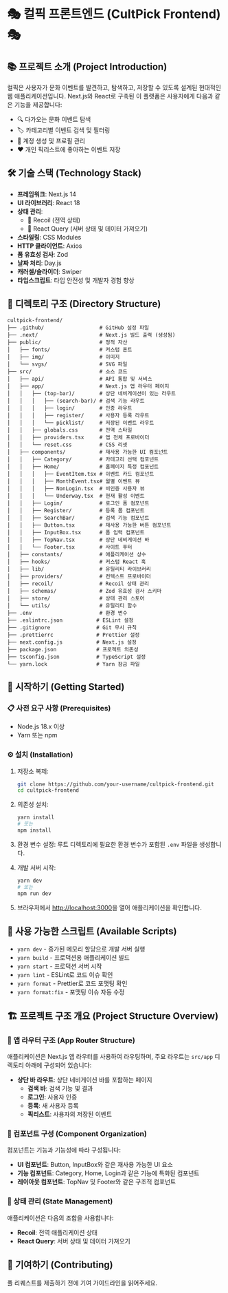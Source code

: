 # 🎭 컬픽 프론트엔드 (CultPick Frontend) 🎭

## 📚 프로젝트 소개 (Project Introduction)

컬픽은 사용자가 문화 이벤트를 발견하고, 탐색하고, 저장할 수 있도록 설계된 현대적인 웹 애플리케이션입니다. Next.js와 React로 구축된 이 플랫폼은 사용자에게 다음과 같은 기능을 제공합니다:

- 🔍 다가오는 문화 이벤트 탐색
- 🏷️ 카테고리별 이벤트 검색 및 필터링
- 👤 계정 생성 및 프로필 관리
- ❤️ 개인 픽리스트에 좋아하는 이벤트 저장

## 🛠️ 기술 스택 (Technology Stack)

- **프레임워크**: Next.js 14
- **UI 라이브러리**: React 18
- **상태 관리**:
  - 🔄 Recoil (전역 상태)
  - 📡 React Query (서버 상태 및 데이터 가져오기)
- **스타일링**: CSS Modules
- **HTTP 클라이언트**: Axios
- **폼 유효성 검사**: Zod
- **날짜 처리**: Day.js
- **캐러셀/슬라이더**: Swiper
- **타입스크립트**: 타입 안전성 및 개발자 경험 향상

## 📂 디렉토리 구조 (Directory Structure)

```
cultpick-frontend/
├── .github/                  # GitHub 설정 파일
├── .next/                    # Next.js 빌드 출력 (생성됨)
├── public/                   # 정적 자산
│   ├── fonts/                # 커스텀 폰트
│   ├── img/                  # 이미지
│   └── svgs/                 # SVG 파일
├── src/                      # 소스 코드
│   ├── api/                  # API 통합 및 서비스
│   ├── app/                  # Next.js 앱 라우터 페이지
│   │   ├── (top-bar)/        # 상단 네비게이션이 있는 라우트
│   │   │   ├── (search-bar)/ # 검색 기능 라우트
│   │   │   ├── login/        # 인증 라우트
│   │   │   ├── register/     # 사용자 등록 라우트
│   │   │   └── picklist/     # 저장된 이벤트 라우트
│   │   ├── globals.css       # 전역 스타일
│   │   ├── providers.tsx     # 앱 전체 프로바이더
│   │   └── reset.css         # CSS 리셋
│   ├── components/           # 재사용 가능한 UI 컴포넌트
│   │   ├── Category/         # 카테고리 선택 컴포넌트
│   │   ├── Home/             # 홈페이지 특정 컴포넌트
│   │   │   ├── EventItem.tsx # 이벤트 카드 컴포넌트
│   │   │   ├── MonthEvent.tsx# 월별 이벤트 뷰
│   │   │   ├── NonLogin.tsx  # 비인증 사용자 뷰
│   │   │   └── Underway.tsx  # 현재 활성 이벤트
│   │   ├── Login/            # 로그인 폼 컴포넌트
│   │   ├── Register/         # 등록 폼 컴포넌트
│   │   ├── SearchBar/        # 검색 기능 컴포넌트
│   │   ├── Button.tsx        # 재사용 가능한 버튼 컴포넌트
│   │   ├── InputBox.tsx      # 폼 입력 컴포넌트
│   │   ├── TopNav.tsx        # 상단 네비게이션 바
│   │   └── Footer.tsx        # 사이트 푸터
│   ├── constants/            # 애플리케이션 상수
│   ├── hooks/                # 커스텀 React 훅
│   ├── lib/                  # 유틸리티 라이브러리
│   ├── providers/            # 컨텍스트 프로바이더
│   ├── recoil/               # Recoil 상태 관리
│   ├── schemas/              # Zod 유효성 검사 스키마
│   ├── store/                # 상태 관리 스토어
│   └── utils/                # 유틸리티 함수
├── .env                      # 환경 변수
├── .eslintrc.json           # ESLint 설정
├── .gitignore               # Git 무시 규칙
├── .prettierrc              # Prettier 설정
├── next.config.js           # Next.js 설정
├── package.json             # 프로젝트 의존성
├── tsconfig.json            # TypeScript 설정
└── yarn.lock                # Yarn 잠금 파일
```

## 🚀 시작하기 (Getting Started)

### 📋 사전 요구 사항 (Prerequisites)

- Node.js 18.x 이상
- Yarn 또는 npm

### ⚙️ 설치 (Installation)

1. 저장소 복제:

   ```bash
   git clone https://github.com/your-username/cultpick-frontend.git
   cd cultpick-frontend
   ```

2. 의존성 설치:

   ```bash
   yarn install
   # 또는
   npm install
   ```

3. 환경 변수 설정:
   루트 디렉토리에 필요한 환경 변수가 포함된 `.env` 파일을 생성합니다.

4. 개발 서버 시작:

   ```bash
   yarn dev
   # 또는
   npm run dev
   ```

5. 브라우저에서 [http://localhost:3000](http://localhost:3000)을 열어 애플리케이션을 확인합니다.

## 📝 사용 가능한 스크립트 (Available Scripts)

- `yarn dev` - 증가된 메모리 할당으로 개발 서버 실행
- `yarn build` - 프로덕션용 애플리케이션 빌드
- `yarn start` - 프로덕션 서버 시작
- `yarn lint` - ESLint로 코드 이슈 확인
- `yarn format` - Prettier로 코드 포맷팅 확인
- `yarn format:fix` - 포맷팅 이슈 자동 수정

## 🏗️ 프로젝트 구조 개요 (Project Structure Overview)

### 🧭 앱 라우터 구조 (App Router Structure)

애플리케이션은 Next.js 앱 라우터를 사용하여 라우팅하며, 주요 라우트는 `src/app` 디렉토리 아래에 구성되어 있습니다:

- **상단 바 라우트**: 상단 네비게이션 바를 포함하는 페이지
  - **검색 바**: 검색 기능 및 결과
  - **로그인**: 사용자 인증
  - **등록**: 새 사용자 등록
  - **픽리스트**: 사용자의 저장된 이벤트

### 🧩 컴포넌트 구성 (Component Organization)

컴포넌트는 기능과 기능성에 따라 구성됩니다:

- **UI 컴포넌트**: Button, InputBox와 같은 재사용 가능한 UI 요소
- **기능 컴포넌트**: Category, Home, Login과 같은 기능에 특화된 컴포넌트
- **레이아웃 컴포넌트**: TopNav 및 Footer와 같은 구조적 컴포넌트

### 🔄 상태 관리 (State Management)

애플리케이션은 다음의 조합을 사용합니다:

- **Recoil**: 전역 애플리케이션 상태
- **React Query**: 서버 상태 및 데이터 가져오기

## 🤝 기여하기 (Contributing)

풀 리퀘스트를 제출하기 전에 기여 가이드라인을 읽어주세요.
